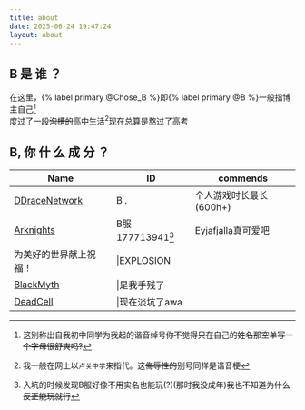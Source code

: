 ```yaml
---
title: about
date: 2025-06-24 19:47:24
layout: about
---
```

## B 是 谁 ？  
在这里，{% label primary @Chose_B %}即{% label primary @B %}一般指博主自己[^1]  
度过了一段~~沟槽的~~高中生活[^2]现在总算是熬过了高考

## B, 你 什 么 成 分 ？

|Name|ID|commends|
|----|----|----|
|[DDraceNetwork](https://ddnet.org/players/B-32--32--32--46-/)|B   .|个人游戏时长最长(600h+)|
|[Arknights](https://ak.hypergryph.com/#index)|B服177713941[^3]|Eyjafjalla真可爱吧|
|为美好的世界献上祝福！|\|EXPLOSION|
|[BlackMyth](https://store.steampowered.com/app/2358720/_/)|\|是我手残了|
|[DeadCell](https://store.steampowered.com/app/588650/Dead_Cells/)|\|现在淡坑了awa|


[^1]: 这别称出自我初中同学为我起的谐音绰号~~你不觉得只在自己的姓名那空单写一个字母很舒爽吗?~~  

[^2]: 我一般在网上以`卢关中学`来指代。这~~侮辱性的~~别号同样是谐音梗

[^3]: 入坑的时候发现B服好像不用实名也能玩(?)(那时我没成年)~~我也不知道为什么反正能玩就行~~